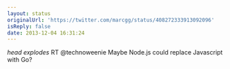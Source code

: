 ```yaml
---
layout: status
originalUrl: 'https://twitter.com/marcgg/status/408272333913092096'
isReply: false
date: 2013-12-04 16:31:24
---
```


*head explodes* RT @technoweenie Maybe Node.js could replace Javascript with Go?
